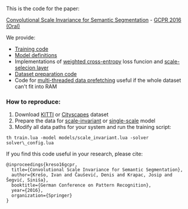 This is the code for the paper:

[Convolutional Scale Invariance for Semantic Segmentation](https://ivankreso.github.io/publications) - [GCPR 2016 (Oral)](http://www.kcmweb.de/conferences/gcpr2016)


We provide:
- [Training code](https://github.com/ivankreso/scale-invariant-cnn/blob/master/train.lua)
- [Model definitions](https://github.com/ivankreso/scale-invariant-cnn/tree/master/models)
- Implementations of [weighted cross-entropy](https://github.com/ivankreso/scale-invariant-cnn/blob/master/layers/SpatialCrossEntropyCriterionWithIgnore.lua) loss funcion and [scale-selecion layer](https://github.com/ivankreso/scale-invariant-cnn/blob/master/layers/PyramidMultiplexer.lua)
- [Dataset preparation code](https://github.com/ivankreso/scale-invariant-cnn/tree/master/preprocessing) 
- Code for [multi-threaded data prefetching](https://github.com/ivankreso/scale-invariant-cnn/blob/master/data_container_multifile_threaded.lua) useful if the whole dataset can't fit into RAM


### How to reproduce:
1. Download [KITTI](http://www.zemris.fer.hr/~ssegvic/multiclod/kitti_semseg_unizg.shtml) or [Cityscapes](https://www.cityscapes-dataset.com) dataset
2. Prepare the data for [scale-invariant](https://github.com/ivankreso/scale-invariant-cnn/blob/master/models/scale_invariant.lua) or [single-scale](https://github.com/ivankreso/scale-invariant-cnn/blob/master/models/single_scale.lua) model
3. Modify all data paths for your system and run the training script:
```
th train.lua -model models/scale_invariant.lua -solver solver\_config.lua
```


If you find this code useful in your research, please cite:

```
@inproceedings{kreso16gcpr,
  title={Convolutional Scale Invariance for Semantic Segmentation},
  author={Krešo, Ivan and Čaušević, Denis and Krapac, Josip and Šegvić, Siniša},
  booktitle={German Conference on Pattern Recognition},
  year={2016},
  organization={Springer}
}
```
